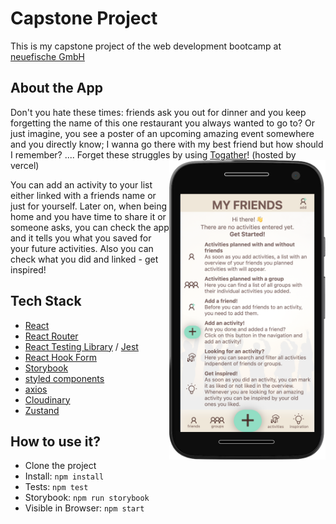 # Capstone Project

This is my capstone project of the web development bootcamp at [neuefische GmbH](https://www.neuefische.de/weiterbildung/web-development)

## About the App

Don't you hate these times: friends ask you out for dinner and you keep forgetting the name of this one restaurant you always wanted to go to?
Or just imagine, you see a poster of an upcoming amazing event somewhere and you directly know; I wanna go there with my best friend but how should I remember?
.... Forget these struggles by using [Togather](https://capstone-project-khaki-mu.vercel.app/)!
(hosted by vercel)
<img style="float: right" src="./src/images/capstone-project.png" alt="screen shot of app" width="250px" />

You can add an activity to your list either linked with a friends name or just for yourself. Later on, when being home and you have time to share it or someone asks, you can check the app and it tells you what you saved for your future activities. Also you can check what you did and linked - get inspired!

## Tech Stack

- [React](https://reactjs.org/)
- [React Router](https://reactrouter.com/)
- [React Testing Library](https://testing-library.com/docs/react-testing-library/intro/) / [Jest](https://jestjs.io/)
- [React Hook Form](https://react-hook-form.com/)
- [Storybook](https://storybook.js.org/)
- [styled components](https://styled-components.com/)
- [axios](https://axios-http.com/)
- [Cloudinary](https://cloudinary.com/home-3722)
- [Zustand](https://www.npmjs.com/package/zustand)

## How to use it?

- Clone the project
- Install: `npm install`
- Tests: `npm test`
- Storybook: `npm run storybook`
- Visible in Browser: `npm start`
